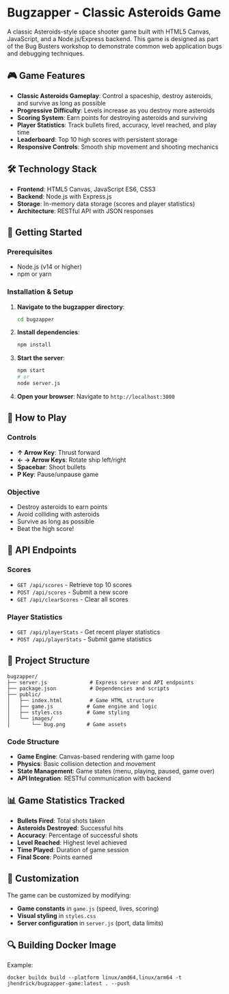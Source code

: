 # Bugzapper - Classic Asteroids Game

A classic Asteroids-style space shooter game built with HTML5 Canvas, JavaScript, and a Node.js/Express backend. This game is designed as part of the Bug Busters workshop to demonstrate common web application bugs and debugging techniques.

## 🎮 Game Features

- **Classic Asteroids Gameplay**: Control a spaceship, destroy asteroids, and survive as long as possible
- **Progressive Difficulty**: Levels increase as you destroy more asteroids
- **Scoring System**: Earn points for destroying asteroids and surviving
- **Player Statistics**: Track bullets fired, accuracy, level reached, and play time
- **Leaderboard**: Top 10 high scores with persistent storage
- **Responsive Controls**: Smooth ship movement and shooting mechanics

## 🛠 Technology Stack

- **Frontend**: HTML5 Canvas, JavaScript ES6, CSS3
- **Backend**: Node.js with Express.js
- **Storage**: In-memory data storage (scores and player statistics)
- **Architecture**: RESTful API with JSON responses

## 🚀 Getting Started

### Prerequisites
- Node.js (v14 or higher)
- npm or yarn

### Installation & Setup

1. **Navigate to the bugzapper directory**:
   ```bash
   cd bugzapper
   ```

2. **Install dependencies**:
   ```bash
   npm install
   ```

3. **Start the server**:
   ```bash
   npm start
   # or
   node server.js
   ```

4. **Open your browser**:
   Navigate to `http://localhost:3000`

## 🎯 How to Play

### Controls
- **↑ Arrow Key**: Thrust forward
- **← → Arrow Keys**: Rotate ship left/right  
- **Spacebar**: Shoot bullets
- **P Key**: Pause/unpause game

### Objective
- Destroy asteroids to earn points
- Avoid colliding with asteroids
- Survive as long as possible
- Beat the high score!

## 🔧 API Endpoints

### Scores
- `GET /api/scores` - Retrieve top 10 scores
- `POST /api/scores` - Submit a new score
- `GET /api/clearScores` - Clear all scores

### Player Statistics  
- `GET /api/playerStats` - Get recent player statistics
- `POST /api/playerStats` - Submit game statistics

## 📁 Project Structure

```
bugzapper/
├── server.js              # Express server and API endpoints
├── package.json           # Dependencies and scripts
├── public/
│   ├── index.html         # Game HTML structure
│   ├── game.js           # Game engine and logic
│   ├── styles.css        # Game styling
│   └── images/
│       └── bug.png       # Game assets
```

### Code Structure
- **Game Engine**: Canvas-based rendering with game loop
- **Physics**: Basic collision detection and movement
- **State Management**: Game states (menu, playing, paused, game over)
- **API Integration**: RESTful communication with backend

## 📊 Game Statistics Tracked

- **Bullets Fired**: Total shots taken
- **Asteroids Destroyed**: Successful hits
- **Accuracy**: Percentage of successful shots
- **Level Reached**: Highest level achieved
- **Time Played**: Duration of game session
- **Final Score**: Points earned

## 🎨 Customization

The game can be customized by modifying:
- **Game constants** in `game.js` (speed, lives, scoring)
- **Visual styling** in `styles.css`
- **Server configuration** in `server.js` (port, data limits)

## 🔍 Building Docker Image

Example:

```
docker buildx build --platform linux/amd64,linux/arm64 -t jhendrick/bugzapper-game:latest . --push
```
